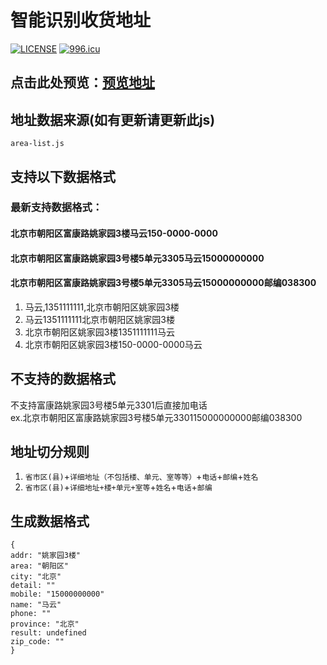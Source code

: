 
# 智能识别收货地址
[![LICENSE](https://img.shields.io/badge/license-Anti%20996-blue.svg)](https://github.com/996icu/996.ICU/blob/master/LICENSE) [![996.icu](https://img.shields.io/badge/link-996.icu-red.svg)](https://996.icu)
## 点击此处预览：[预览地址](https://wzc570738205.github.io/smart_parse/)


## 地址数据来源(如有更新请更新此js)
```
area-list.js
```
## 支持以下数据格式
### 最新支持数据格式：
#### 北京市朝阳区富康路姚家园3楼马云150-0000-0000
#### 北京市朝阳区富康路姚家园3号楼5单元3305马云15000000000
#### 北京市朝阳区富康路姚家园3号楼5单元3305马云15000000000邮编038300
1. 马云,1351111111,北京市朝阳区姚家园3楼
2. 马云1351111111北京市朝阳区姚家园3楼
3. 北京市朝阳区姚家园3楼1351111111马云
4. 北京市朝阳区姚家园3楼150-0000-0000马云
## 不支持的数据格式
不支持富康路姚家园3号楼5单元3301后直接加电话<br>
ex.北京市朝阳区富康路姚家园3号楼5单元330115000000000邮编038300

## 地址切分规则
1. `省市区(县)`+`详细地址（不包括楼、单元、室等等）`+`电话`+`邮编`+`姓名`
2. `省市区(县)`+`详细地址+楼+单元+室等`+`姓名`+`电话`+`邮编`
## 生成数据格式
```
{
addr: "姚家园3楼"
area: "朝阳区"
city: "北京"
detail: ""
mobile: "15000000000"
name: "马云"
phone: ""
province: "北京"
result: undefined
zip_code: ""
}
```

